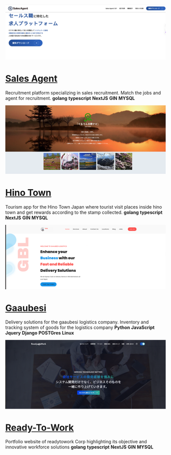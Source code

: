 ![sales-agent](https://raw.githubusercontent.com/neekesh/neekesh/refs/heads/main/images/sales-agent.png)
# [Sales Agent](https://sales-agent.co.jp/)
Recruitment platform specializing in sales recruitment. Match the jobs and agent for recruitment.
**golang** **typescript** **NextJS** **GIN** **MYSQL**

![Watamuki](https://raw.githubusercontent.com/neekesh/neekesh/refs/heads/main/images/watamuki.png)
# [Hino Town](https://app.town.shiga-hino.lg.jp/)
Tourism app for the Hino Town Japan where tourist visit places inside hino town and get rewards according to the stamp collected.
**golang** **typescript** **NextJS** **GIN** **MYSQL**



![Gaaubesi](https://raw.githubusercontent.com/neekesh/neekesh/refs/heads/main/images/gaaubesi.png)
# [Gaaubesi](https://gaaubesi.com/)
Delivery solutions for the gaaubesi logistics company. Inventory and tracking system of goods for the logistics company
**Python** **JavaScript** **Jquery** **Django** **POSTGres** **Linux**


![Ready-To-Work](https://raw.githubusercontent.com/neekesh/neekesh/refs/heads/main/images/readytowork.png)
# [Ready-To-Work](https://nepal.readytowork.jp)
Portfolio website of readytowork Corp highlighting its objective and innovative workforce solutions
**golang** **typescript** **NextJS** **GIN** **MYSQL**



